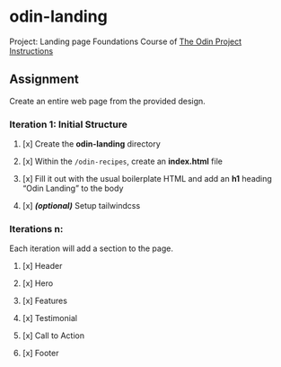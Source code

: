 # odin-landing

Project: Landing page
Foundations Course of [The Odin Project](https://theodinproject.com)  
[Instructions](https://theodinproject.com/lessons/foundations-landing-page)

## Assignment

Create an entire web page from the provided design.

### Iteration 1: Initial Structure

1. [x] Create the **odin-landing** directory

1. [x] Within the `/odin-recipes`, create an **index.html** file

1. [x] Fill it out with the usual boilerplate HTML and add an **h1** heading “Odin Landing” to the body

1. [x] **_(optional)_** Setup tailwindcss

### Iterations n:

Each iteration will add a section to the page.

1. [x] Header

1. [x] Hero

1. [x] Features

1. [x] Testimonial

1. [x] Call to Action

1. [x] Footer
